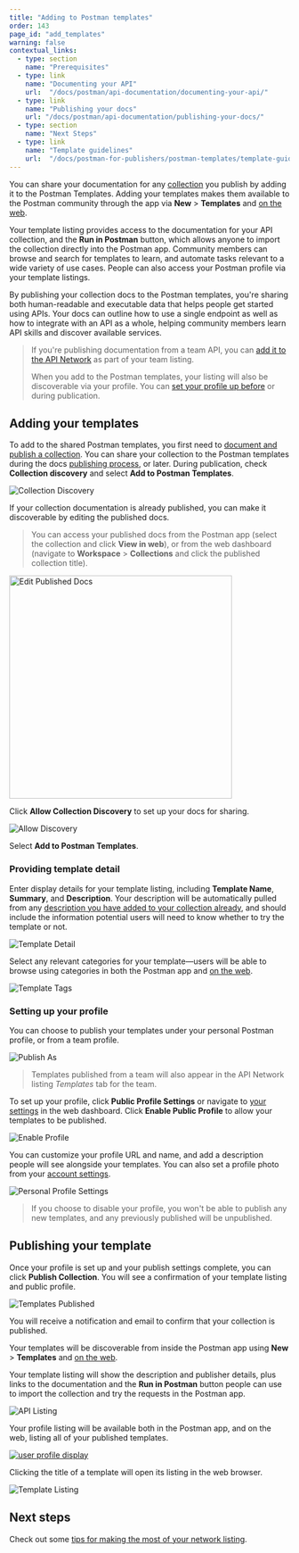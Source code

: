 ```yaml
---
title: "Adding to Postman templates"
order: 143
page_id: "add_templates"
warning: false
contextual_links:
  - type: section
    name: "Prerequisites"
  - type: link
    name: "Documenting your API"
    url:  "/docs/postman/api-documentation/documenting-your-api/"
  - type: link
    name: "Publishing your docs"
    url: "/docs/postman/api-documentation/publishing-your-docs/"
  - type: section
    name: "Next Steps"
  - type: link
    name: "Template guidelines"
    url:  "/docs/postman-for-publishers/postman-templates/template-guidelines/"
---
```


You can share your documentation for any [collection](/docs/postman/collections/intro-to-collections/) you publish by adding it to the Postman Templates. Adding your templates makes them available to the Postman community through the app via __New__ &gt; __Templates__ and [on the web](https://explore.postman.com/templates).

Your template listing provides access to the documentation for your API collection, and the __Run in Postman__ button, which allows anyone to import the collection directly into the Postman app. Community members can browse and search for templates to learn, and automate tasks relevant to a wide variety of use cases. People can also access your Postman profile via your template listings.

By publishing your collection docs to the Postman templates, you're sharing both human-readable and executable data that helps people get started using APIs. Your docs can outline how to use a single endpoint as well as how to integrate with an API as a whole, helping community members learn API skills and discover available services.

> If you're publishing documentation from a team API, you can [add it to the API Network](/docs/postman-for-publishers/api-network/add-api-network/) as part of your team listing.
>
> When you add to the Postman templates, your listing will also be discoverable via your profile. You can [set your profile up before](#setting-up-your-profile) or during publication.

## Adding your templates

To add to the shared Postman templates, you first need to [document and publish a collection](/docs/postman/api-documentation/documenting-your-api/). You can share your collection to the Postman templates during the docs [publishing process](/docs/postman/api-documentation/publishing-your-docs/), or later. During publication, check __Collection discovery__ and select __Add to Postman Templates__.

![Collection Discovery](https://assets.postman.com/postman-docs/collection-discovery.jpg)

If your collection documentation is already published, you can make it discoverable by editing the published docs.

> You can access your published docs from the Postman app (select the collection and click __View in web__), or from the web dashboard (navigate to __Workspace__ &gt; __Collections__ and click the published collection title).

<img alt="Edit Published Docs" src="https://assets.postman.com/postman-docs/edit-published.jpg" width="400px"/>

Click __Allow Collection Discovery__ to set up your docs for sharing.

![Allow Discovery](https://assets.postman.com/postman-docs/allow-discovery.jpg)

Select __Add to Postman Templates__.

### Providing template detail

Enter display details for your template listing, including __Template Name__, __Summary__, and __Description__. Your description will be automatically pulled from any [description you have added to your collection already](/docs/postman/api-documentation/authoring-your-documentation/), and should include the information potential users will need to know whether to try the template or not.

![Template Detail](https://assets.postman.com/postman-docs/template-publish-detail.jpg)

Select any relevant categories for your template—users will be able to browse using categories in both the Postman app and [on the web](https://explore.postman.com).

![Template Tags](https://assets.postman.com/postman-docs/template-tags.jpg)

### Setting up your profile

You can choose to publish your templates under your personal Postman profile, or from a team profile.

![Publish As](https://assets.postman.com/postman-docs/publish-as.jpg)

> Templates published from a team will also appear in the API Network listing _Templates_ tab for the team.

To set up your profile, click __Public Profile Settings__ or navigate to [your settings](https://go.postman.co/settings/me/public) in the web dashboard. Click __Enable Public Profile__ to allow your templates to be published.

![Enable Profile](https://assets.postman.com/postman-docs/enable-personal-profile.jpg)

You can customize your profile URL and name, and add a description people will see alongside your templates. You can also set a profile photo from your [account settings](https://go.postman.co/settings/me).

![Personal Profile Settings](https://assets.postman.com/postman-docs/personal-profile-settings.jpg)

> If you choose to disable your profile, you won't be able to publish any new templates, and any previously published will be unpublished.

## Publishing your template

Once your profile is set up and your publish settings complete, you can click __Publish Collection__. You will see a confirmation of your template listing and public profile.

![Templates Published](https://assets.postman.com/postman-docs/templates-published.jpg)

You will receive a notification and email to confirm that your collection is published.

Your templates will be discoverable from inside the Postman app using __New__ &gt; __Templates__ and [on the web](https://explore.postman.com/templates).

Your template listing will show the description and publisher details, plus links to the documentation and the __Run in Postman__ button people can use to import the collection and try the requests in the Postman app.

![API Listing](https://assets.postman.com/postman-docs/api-listing-template.jpg)

Your profile listing will be available both in the Postman app, and on the web, listing all of your published templates.

[![user profile display](https://assets.postman.com/postman-docs/api-network/api-network-user-profile-display.png)](https://assets.postman.com/postman-docs/api-network/api-network-user-profile-display.png)

Clicking the title of a template will open its listing in the web browser.

![Template Listing](https://assets.postman.com/postman-docs/template-listing-personal.jpg)

## Next steps

Check out some [tips for making the most of your network listing](/docs/postman-for-publishers/api-network/template-guidelines/).
